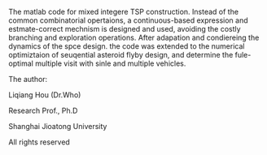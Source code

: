 
The matlab code for mixed integere TSP construction.  Instead of the common combinatorial opertaions,  a continuous-based  expression and estmate-correct mechnism is designed and used, avoiding the costly branching and exploration operations. After adapation and condiereing the dynamics of the spce design. the code  was extended to the numerical optimiztaion of seuqential asteroid flyby design, and determine the fule-optimal multiple visit with sinle and multiple vehicles.  




 The author: 
 
 Liqiang Hou (Dr.Who)
 
 Research Prof., Ph.D
 
 Shanghai Jioatong University

 All rights reserved
